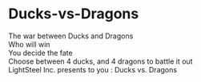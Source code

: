 # Ducks-vs-Dragons
The war between Ducks and Dragons<br>
Who will win<br>
You decide the fate<br>
Choose between 4 ducks, and 4 dragons to battle it out<br>
LightSteel Inc. presents to you : Ducks vs. Dragons
